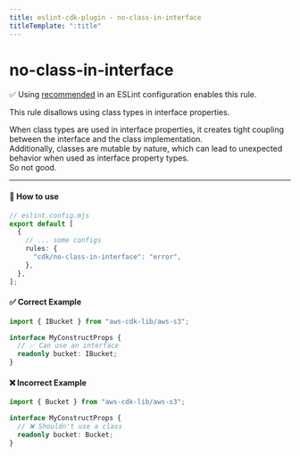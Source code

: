 ```yaml
---
title: eslint-cdk-plugin - no-class-in-interface
titleTemplate: ":title"
---
```


# no-class-in-interface

<div class="info-item">
  ✅ Using
  <a href="/rules/#recommended-rules">recommended</a>
  in an ESLint configuration enables this rule.
</div>

This rule disallows using class types in interface properties.

When class types are used in interface properties, it creates tight coupling between the interface and the class implementation.  
Additionally, classes are mutable by nature, which can lead to unexpected behavior when used as interface property types.  
So not good.

---

#### 🔧 How to use

```ts
// eslint.config.mjs
export default [
  {
    // ... some configs
    rules: {
      "cdk/no-class-in-interface": "error",
    },
  },
];
```

#### ✅ Correct Example

```ts
import { IBucket } from "aws-cdk-lib/aws-s3";

interface MyConstructProps {
  // ✅ Can use an interface
  readonly bucket: IBucket;
}
```

#### ❌ Incorrect Example

```ts
import { Bucket } from "aws-cdk-lib/aws-s3";

interface MyConstructProps {
  // ❌ Shouldn't use a class
  readonly bucket: Bucket;
}
```
